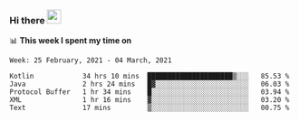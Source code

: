 ### Hi there <a href="https://www.gautamkrishnar.com/"><img src="https://media.giphy.com/media/hvRJCLFzcasrR4ia7z/giphy.gif" width="25px"></a>

📊 **This week I spent my time on**

<!--START_SECTION:waka-->
```text
Week: 25 February, 2021 - 04 March, 2021

Kotlin            34 hrs 10 mins  █████████████████████▒░░░   85.53 % 
Java              2 hrs 24 mins   █▓░░░░░░░░░░░░░░░░░░░░░░░   06.03 % 
Protocol Buffer   1 hr 34 mins    █░░░░░░░░░░░░░░░░░░░░░░░░   03.94 % 
XML               1 hr 16 mins    ▓░░░░░░░░░░░░░░░░░░░░░░░░   03.20 % 
Text              17 mins         ▒░░░░░░░░░░░░░░░░░░░░░░░░   00.75 % 
```
<!--END_SECTION:waka-->
